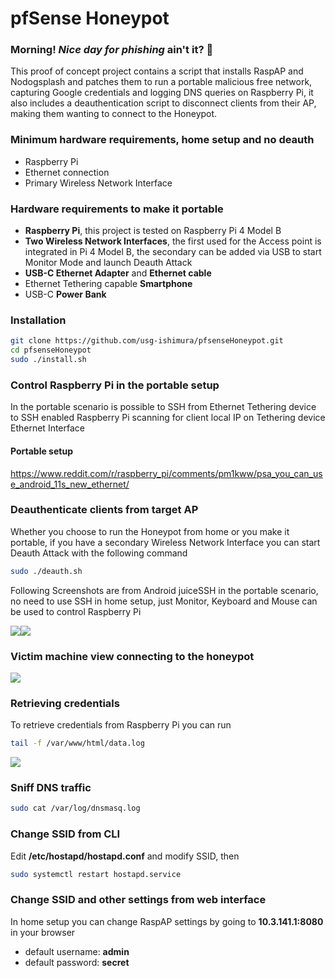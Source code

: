 
# pfSense Honeypot
### Morning! _Nice day for phishing_ ain't it? :fishing_pole_and_fish:
This proof of concept project contains a script that installs RaspAP and Nodogsplash and patches them to run a portable malicious free network, capturing Google credentials and logging DNS queries on Raspberry Pi, it also includes a deauthentication script to disconnect clients from their AP, making them wanting to connect to the Honeypot.
### Minimum hardware requirements, home setup and no deauth
- Raspberry Pi
- Ethernet connection
- Primary Wireless Network Interface
### Hardware requirements to make it portable
- **Raspberry Pi**, this project is tested on Raspberry Pi 4 Model B
- **Two Wireless Network Interfaces**, the first used for the Access point is integrated in Pi 4 Model B, the secondary can be added via USB to start Monitor Mode and launch Deauth Attack
- **USB-C Ethernet Adapter** and **Ethernet cable**
- Ethernet Tethering capable **Smartphone**
- USB-C **Power Bank**
### Installation
```sh
git clone https://github.com/usg-ishimura/pfsenseHoneypot.git
cd pfsenseHoneypot
sudo ./install.sh
```
### Control Raspberry Pi in the portable setup
In the portable scenario is possible to SSH from Ethernet Tethering device to SSH enabled Raspberry Pi scanning for client local IP on Tethering device Ethernet Interface
#### Portable setup
[<ins>https://www.reddit.com/r/raspberry_pi/comments/pm1kww/psa_you_can_use_android_11s_new_ethernet/</ins>](https://www.reddit.com/r/raspberry_pi/comments/pm1kww/psa_you_can_use_android_11s_new_ethernet/)
### Deauthenticate clients from target AP
Whether you choose to run the Honeypot from home or you make it portable, if you have a secondary Wireless Network Interface you can start Deauth Attack with the following command
```sh
sudo ./deauth.sh
```
Following Screenshots are from Android juiceSSH in the portable scenario, no need to use SSH in home setup,
just Monitor, Keyboard and Mouse can be used to control Raspberry Pi
 
![](media/Screenshot_JuiceSSH.jpg)![](media/Screenshot_JuiceSSH1.jpg)
### Victim machine view connecting to the honeypot
![](media/Sign-in_Mozilla-Firefox.gif)
### Retrieving credentials
To retrieve credentials from Raspberry Pi you can run
```sh
tail -f /var/www/html/data.log
```
![](media/XRecorder_Edited.gif)
### Sniff DNS traffic
```sh
sudo cat /var/log/dnsmasq.log
```
### Change SSID from CLI
Edit **/etc/hostapd/hostapd.conf** and modify SSID, then
```sh
sudo systemctl restart hostapd.service
```
### Change SSID and other settings from web interface
In home setup you can change RaspAP settings by going to **10.3.141.1:8080** in your browser
- default username: **admin**
- default password: **secret**
